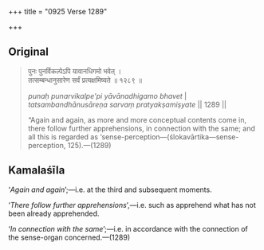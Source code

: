 +++
title = "0925 Verse 1289"

+++
## Original 
>
> पुनः पुनर्विकल्पेऽपि यावानधिगमो भवेत् ।  
> तत्सम्बन्धानुसारेण सर्वं प्रत्यक्षमिष्यते ॥ १२८९ ॥ 
>
> *punaḥ punarvikalpe'pi yāvānadhigamo bhavet* \|  
> *tatsambandhānusāreṇa sarvaṃ pratyakṣamiṣyate* \|\| 1289 \|\| 
>
> “Again and again, as more and more conceptual contents come in, there follow further apprehensions, in connection with the same; and all this is regarded as ‘sense-perception—(ślokavārtika—sense-perception, 125).—(1289)



## Kamalaśīla

‘*Again and again*’;—i.e. at the third and subsequent moments.

‘*There follow further apprehensions*’,—i.e. such as apprehend what has not been already apprehended.

‘*In connection with the same*’;—i.e. in accordance with the connection of the sense-organ concerned.—(1289)


